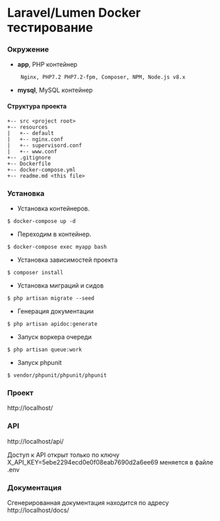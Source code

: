 # Laravel/Lumen Docker тестирование

### **Окружение**

-  **app**, PHP контейнер

        Nginx, PHP7.2 PHP7.2-fpm, Composer, NPM, Node.js v8.x
    
-  **mysql**, MySQL контейнер

#### **Структура проекта**
```
+-- src <project root>
+-- resources
|   +-- default
|   +-- nginx.conf
|   +-- supervisord.conf
|   +-- www.conf
+-- .gitignore
+-- Dockerfile
+-- docker-compose.yml
+-- readme.md <this file>
```

### **Установка**

- Установка контейнеров.
 ```
$ docker-compose up -d
 ```
 
- Переходим в контейнер.

 ```
 $ docker-compose exec myapp bash
 ```

- Установка зависимостей проекта

```
$ composer install 
```

- Установка миграций и сидов

```
$ php artisan migrate --seed
```

- Генерация документации

```
$ php artisan apidoc:generate
```

- Запуск воркера очереди

```
$ php artisan queue:work

```

- Запуск phpunit

```
$ vendor/phpunit/phpunit/phpunit 

```
### **Проект**

http://localhost/

### **API**
http://localhost/api/

Доступ к API открыт только по ключу X_API_KEY=5ebe2294ecd0e0f08eab7690d2a6ee69
меняется в файле .env


### **Документация**

Сгенерированная документация находится по адресу http://localhost/docs/